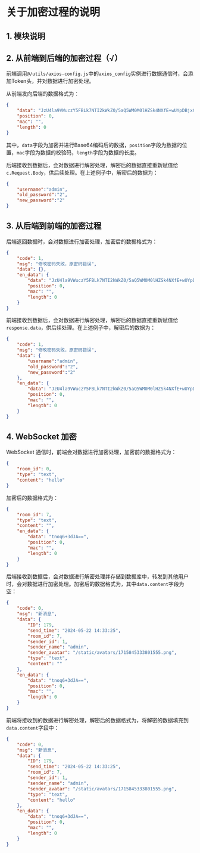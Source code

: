 # 关于加密过程的说明

## 1. 模块说明

## 2. 从前端到后端的加密过程（√）

前端调用`@/utils/axios-config.js`中的`axios_config`实例进行数据通信时，会添加Token头，并对数据进行加密处理。

从前端发向后端的数据格式为：
```json
{
    "data": "JzU4la9VWuczY5FBLk7NTI2kWkZ0/5aQ5WM0M0lHZSk4NXfE+wUYpDBjxCR8TtpSk6UKDnSq2MWYbg==",
    "position": 0,
    "mac": "",
    "length": 0
}
```
其中，`data`字段为加密并进行Base64编码后的数据，`position`字段为数据的位置，`mac`字段为数据的校验码，`length`字段为数据的长度。

后端接收到数据后，会对数据进行解密处理，解密后的数据直接重新赋值给`c.Request.Body`，供后续处理。在上述例子中，解密后的数据为：
```json
{
    "username":"admin",
    "old_password":"2",
    "new_password":"2"
}
```

## 3. 从后端到前端的加密过程

后端返回数据时，会对数据进行加密处理，加密后的数据格式为：
```json
{
    "code": 1,
    "msg": "修改密码失败，原密码错误",
    "data": {},
    "en_data": {
        "data": "JzU4la9VWuczY5FBLk7NTI2kWkZ0/5aQ5WM0M0lHZSk4NXfE+wUYpDBjxCR8TtpSk6UKDnSq2MWYbg==",
        "position": 0,
        "mac": "",
        "length": 0
    }
}
```

前端接收到数据后，会对数据进行解密处理，解密后的数据直接重新赋值给`response.data`，供后续处理。在上述例子中，解密后的数据为：
```json
{
    "code": 1,
    "msg": "修改密码失败，原密码错误",
    "data": {
        "username":"admin",
        "old_password":"2",
        "new_password":"2"
    },
    "en_data": {
        "data": "JzU4la9VWuczY5FBLk7NTI2kWkZ0/5aQ5WM0M0lHZSk4NXfE+wUYpDBjxCR8TtpSk6UKDnSq2MWYbg==",
        "position": 0,
        "mac": "",
        "length": 0
    }
}
```

## 4. WebSocket 加密

WebSocket 通信时，前端会对数据进行加密处理，加密前的数据格式为：
```json
{
    "room_id": 0,
    "type": "text",
    "content": "hello"
}
```

加密后的数据格式为：
```json
{
    "room_id": 7,
    "type": "text",
    "content": "",
    "en_data": {
        "data": "tnoq6+3dJA==",
        "position": 0,
        "mac": "",
        "length": 0
    }
}
```

后端接收到数据后，会对数据进行解密处理并存储到数据库中，转发到其他用户时，会对数据进行加密处理。加密后的数据格式为，其中`data.content`字段为空：
```json
{
    "code": 0,
    "msg": "新消息",
    "data": {
        "ID": 179,
        "send_time": "2024-05-22 14:33:25",
        "room_id": 7,
        "sender_id": 1,
        "sender_name": "admin",
        "sender_avatar": "/static/avatars/1715845333801555.png",
        "type": "text",
        "content": ""
    },
    "en_data": {
        "data": "tnoq6+3dJA==",
        "position": 0,
        "mac": "",
        "length": 0
    }
}
```

前端将接收到的数据进行解密处理，解密后的数据格式为，将解密的数据填充到`data.content`字段中：
```json
{
    "code": 0,
    "msg": "新消息",
    "data": {
        "ID": 179,
        "send_time": "2024-05-22 14:33:25",
        "room_id": 7,
        "sender_id": 1,
        "sender_name": "admin",
        "sender_avatar": "/static/avatars/1715845333801555.png",
        "type": "text",
        "content": "hello"
    },
    "en_data": {
        "data": "tnoq6+3dJA==",
        "position": 0,
        "mac": "",
        "length": 0
    }
}
```